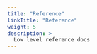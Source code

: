 ```yaml
---
title: "Reference"
linkTitle: "Reference"
weight: 5
description: >
  Low level reference docs
---
```


